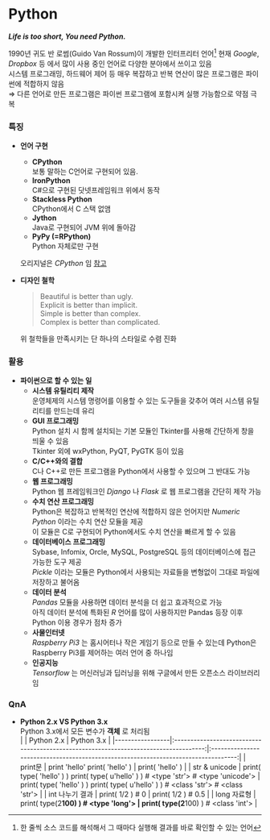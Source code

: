 # Python
**_Life is too short, You need Python._**  

1990년 귀도 반 로썸(Guido Van Rossum)이 개발한 인터프리터 언어[^1]
현재 _Google_, _Dropbox_ 등 에서 많이 사용 중인 언어로 다양한 분야에서 쓰이고 있음  
시스템 프로그래밍, 하드웨어 제어 등 매우 복잡하고 반복 연산이 많은 프로그램은 파이썬에 적합하지 않음  
⇒ 다른 언어로 만든 프로그램은 파이썬 프로그램에 포함시켜 실행 가능함으로 약점 극복

### 특징
* __언어 구현__  
  + __CPython__  
    보통 말하는 C언어로 구현되어 있음.
  + __IronPython__  
    C#으로 구현된 닷넷프레임워크 위에서 동작
  + __Stackless Python__  
    CPython에서 C 스택 없앰
  + __Jython__  
    Java로 구현되어 JVM 위에 돌아감
  + __PyPy (=RPython)__  
    Python 자체로만 구현  

  오리지널은 _CPython_ 임 [참고](http://python-guide-kr.readthedocs.io/ko/latest/starting/which-python.html)
* __디자인 철학__  
  > Beautiful is better than ugly.  
  > Explicit is better than implicit.  
  > Simple is better than complex.  
  > Complex is better than complicated.  

  위 철학들을 만족시키는 단 하나의 스타일로 수렴 진화

### 활용
* __파이썬으로 할 수 있는 일__  
  + __시스템 유틸리티 제작__  
    운영체제의 시스템 명령어를 이용할 수 있는 도구들을 갖추어 여러 시스템 유틸리티를 만드는데 유리
  + __GUI 프로그래밍__  
    Python 설치 시 함께 설치되는 기본 모듈인 Tkinter를 사용해 간단하게 창을 띄울 수 있음  
    Tkinter 외에 wxPython, PyQT, PyGTK 등이 있음  
  + __C/C++와의 결합__  
    C나 C++로 만든 프로그램을 Python에서 사용할 수 있으며 그 반대도 가능  
  + __웹 프로그래밍__  
    Python 웹 프레임워크인 _Django_ 나 _Flask_ 로 웹 프로그램을 간단히 제작 가능  
  + __수치 연산 프로그래밍__  
    Python은 복잡하고 반복적인 연산에 적합하지 않은 언어지만 _Numeric Python_ 이라는 수치 연산 모듈을 제공  
    이 모듈은 C로 구현되어 Python에서도 수치 연산을 빠르게 할 수 있음
  + __데이터베이스 프로그래밍__  
    Sybase, Infomix, Orcle, MySQL, PostgreSQL 등의 데이터베이스에 접근 가능한 도구 제공  
    _Pickle_ 이라는 모듈은 Python에서 사용되는 자료들을 변형없이 그대로 파일에 저장하고 불어옴  
  + __데이터 분석__  
    _Pandas_ 모듈을 사용하면 데이터 분석을 더 쉽고 효과적으로 가능  
    아직 데이터 분석에 특화된 _R_ 언어를 많이 사용하지만 Pandas 등장 이후 Python 이용 경우가 점차 증가  
  + __사물인터넷__  
    _Raspberry Pi3_ 는 홈시어터나 작은 게임기 등으로 만들 수 있는데 Python은 Raspberry Pi3를 제어하는 여러 언어 중 하나임
  + __인공지능__  
    _Tensorflow_ 는 머신러닝과 딥러닝을 위해 구글에서 만든 오픈소스 라이브러리임  

### QnA
* __Python 2.x VS Python 3.x__  
Python 3.x에서 모든 변수가 __객체__ 로 처리됨  
|                 |                                      Python 2.x                                      |                                     Python 3.x                                     |
|-----------------|:------------------------------------------------------------------------------------:|:----------------------------------------------------------------------------------:|
| print문         | print 'hello' print( 'hello' )                                                       | print( 'hello' )                                                                   |
| str & unicode   | print( type( 'hello' ) ) print( type( u'hello' ) ) # <type 'str'> # <type 'unicode'> | print( type( 'hello' ) ) print( type( u'hello' ) ) # <class 'str'> # <class 'str'> |
| int 나누기 결과 | print( 1/2 ) # 0                                                                     | print( 1/2 ) # 0.5                                                                 |
| long 자료형     | print( type(2**100) ) # <type 'long'>                                                | print( type(2**100) ) # <class 'int'>                                              |


[^1]: 한 줄씩 소스 코드를 해석해서 그 때마다 실행해 결과를 바로 확인할 수 있는 언어
